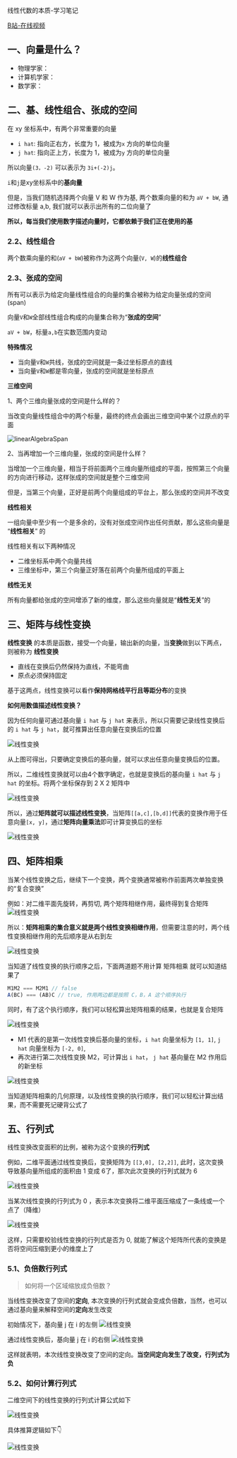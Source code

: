 线性代数的本质-学习笔记

[B站-在线视频](https://www.bilibili.com/video/BV1ys411472E)

## 一、向量是什么？

- 物理学家：
- 计算机学家：
- 数学家：

## 二、基、线性组合、张成的空间

在 xy 坐标系中，有两个非常重要的向量

- `i hat`: 指向正右方，长度为 1，被成为`x` 方向的单位向量
- `j hat`: 指向正上方，长度为 1，被成为`y` 方向的单位向量

所以向量`(3，-2)` 可以表示为 `3i+(-2)j`。

`i`和`j`是xy坐标系中的**基向量**

但是，当我们随机选择两个向量 V 和 W 作为基, 两个数乘向量的和为 `aV + bW`, 通过修改标量 a,b, 我们就可以表示出所有的二位向量了

**所以，每当我们使用数字描述向量时，它都依赖于我们正在使用的基**

### 2.2、线性组合

两个数乘向量的和(`aV + bW`)被称作为这两个向量(`V, W`)的**线性组合**

### 2.3、张成的空间

所有可以表示为给定向量线性组合的向量的集合被称为给定向量张成的空间(span)

向量`V`和`W`全部线性组合构成的向量集合称为“**张成的空间**”

`aV + bW`，标量`a,b`在实数范围内变动

**特殊情况**

- 当向量`V`和`W`共线，张成的空间就是一条过坐标原点的直线
- 当向量`V`和`W`都是零向量，张成的空间就是坐标原点

**三维空间**

1、两个三维向量张成的空间是什么样的？

  当改变向量线性组合中的两个标量，最终的终点会画出三维空间中某个过原点的平面

  ![linearAlgebraSpan](/images/linearAlgebra/span.png)

2、当再增加一个三维向量，张成的空间是什么样？

  当增加一个三维向量，相当于将前面两个三维向量所组成的平面，按照第三个向量的方向进行移动，这样张成的空间就是整个三维空间

  但是，当第三个向量，正好是前两个向量组成的平台上，那么张成的空间并不改变

**线性相关**

一组向量中至少有一个是多余的，没有对张成空间作出任何贡献，那么这些向量是 “**线性相关**” 的

线性相关有以下两种情况
- 二维坐标系中两个向量共线
- 三维坐标中，第三个向量正好落在前两个向量所组成的平面上


**线性无关**

所有向量都给张成的空间增添了新的维度，那么这些向量就是“**线性无关**”的

## 三、矩阵与线性变换

**线性变换** 的本质是函数，接受一个向量，输出新的向量，当**变换**做到以下两点，则被称为 **线性变换**

- 直线在变换后仍然保持为直线，不能弯曲
- 原点必须保持固定 

基于这两点，线性变换可以看作**保持网格线平行且等距分布**的变换

**如何用数值描述线性变换？**

因为任何向量可通过基向量 `i hat` 与 `j hat` 来表示，所以只需要记录线性变换后的 `i hat` 与 `j hat`，就可推算出任意向量在变换后的位置

![线性变换](/images/linearAlgebra/linear_transformation_01.png)

从上图可得出，只要确定变换后的基向量，就可以求出任意向量变换后的位置。

所以，二维线性变换就可以由4个数字确定，也就是变换后的基向量 `i hat` 与 `j hat` 的坐标。将两个坐标保存到 2 X 2 矩阵中

![线性变换](/images/linearAlgebra/linear_transformation_02.png)

所以，通过**矩阵就可以描述线性变换**，当矩阵`[[a,c],[b,d]]`代表的变换作用于任意向量`[x, y]`，通过**矩阵向量乘法**即可计算变换后的坐标

![线性变换](/images/linearAlgebra/linear_transformation_03.png)


## 四、矩阵相乘

当某个线性变换之后，继续下一个变换，两个变换通常被称作前面两次单独变换的“复合变换”

例如：对二维平面先旋转，再剪切, 两个矩阵相继作用，最终得到复合矩阵
![线性变换](/images/linearAlgebra/composition_01.png)

所以：**矩阵相乘的集合意义就是两个线性变换相继作用**，但需要注意的时，两个线性变换相继作用的先后顺序是从右到左

![线性变换](/images/linearAlgebra/composition_02.png)

当知道了线性变换的执行顺序之后，下面两道题不用计算 矩阵相乘 就可以知道结果了

```js
M1M2 === M2M1 // false
A(BC) === (AB)C // true, 作用两边都是按照 C，B，A 这个顺序执行
```

同时，有了这个执行顺序，我们可以轻松算出矩阵相乘的结果，也就是复合矩阵

![线性变换](/images/linearAlgebra/composition_03.png)

- M1 代表的是第一次线性变换后基向量的坐标，`i hat` 向量坐标为 `[1, 1]`, `j hat` 向量坐标为 `[-2, 0]`, 
- 再次进行第二次线性变换 M2，可计算出 `i hat`， `j hat` 基向量在 M2 作用后的新坐标

![线性变换](/images/linearAlgebra/composition_04.png)

当知道矩阵相乘的几何原理，以及线性变换的执行顺序，我们可以轻松计算出结果，而不需要死记硬背公式了

## 五、行列式

线性变换改变面积的比例，被称为这个变换的**行列式**

例如，二维平面通过线性变换后，变换矩阵为 `[[3,0], [2,2]]`, 此时，这次变换导致基向量所组成的面积由 1 变成 6了，那次此次变换的行列式就为 6

![线性变换](/images/linearAlgebra/determinant_01.png)

当某次线性变换的行列式为 0 ，表示本次变换将二维平面压缩成了一条线或一个点了（降维）

![线性变换](/images/linearAlgebra/determinant_02.png)

这样，只需要校验线性变换的行列式是否为 0, 就能了解这个矩阵所代表的变换是否将空间压缩到更小的维度上了


### 5.1、负倍数行列式

> 如何将一个区域缩放成负倍数？

当线性变换改变了空间的**定向**, 本次变换的行列式就会变成负倍数，当然，也可以通过基向量来解释空间的**定向**发生改变
 
初始情况下，基向量 j 在 i 的左侧
![线性变换](/images/linearAlgebra/determinant_03.png)

通过线性变换后，基向量 j 在 i 的右侧
![线性变换](/images/linearAlgebra/determinant_04.png)

这样就表明，本次线性变换改变了空间的定向。**当空间定向发生了改变，行列式为负**

### 5.2、如何计算行列式

二维空间下的线性变换的行列式计算公式如下

![线性变换](/images/linearAlgebra/determinant_05.png)

具体推算逻辑如下👇

![线性变换](/images/linearAlgebra/determinant_06.png)
